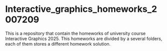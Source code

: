 # Interactive_graphics_homeworks_2007209
This is a repository that contain the homeworks of university course Interactive Graphics 2025. This homeworks are divided by a several folders, each of them stores a different homework solution.